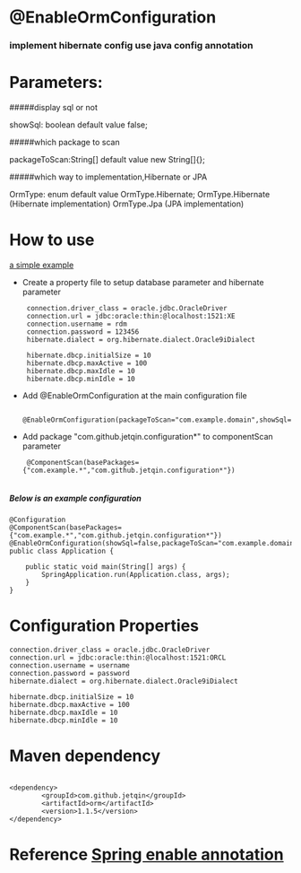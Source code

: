 # @EnableOrmConfiguration 

### implement hibernate config use java config annotation

# Parameters:

#####display sql or not

showSql: boolean        default value false;  

#####which package to scan

packageToScan:String[]  default value new String[]{};

#####which way to implementation,Hibernate or JPA

OrmType: enum           default value OrmType.Hibernate;
      OrmType.Hibernate (Hibernate implementation)
      OrmType.Jpa       (JPA implementation)
 

# How to use

[a simple example](https://github.com/JetQin/orm_example) 

*  Create a property file to setup database parameter and hibernate parameter
   ``` 
	connection.driver_class = oracle.jdbc.OracleDriver
	connection.url = jdbc:oracle:thin:@localhost:1521:XE
	connection.username = rdm
	connection.password = 123456
	hibernate.dialect = org.hibernate.dialect.Oracle9iDialect
	
	hibernate.dbcp.initialSize = 10
	hibernate.dbcp.maxActive = 100
	hibernate.dbcp.maxIdle = 10
	hibernate.dbcp.minIdle = 10
   ```
* Add @EnableOrmConfiguration at the main configuration file
  
  ```
   @EnableOrmConfiguration(packageToScan="com.example.domain",showSql=false,enableCache=true)
  
  ```
* Add package "com.github.jetqin.configuration*" to componentScan parameter
  ```
   @ComponentScan(basePackages={"com.example.*","com.github.jetqin.configuration*"})
   
  ```
##### Below is an example configuration
```
@Configuration
@ComponentScan(basePackages={"com.example.*","com.github.jetqin.configuration*"})
@EnableOrmConfiguration(showSql=false,packageToScan="com.example.domain",enableCache=true)
public class Application {

    public static void main(String[] args) {
        SpringApplication.run(Application.class, args);
    }
}

```

# Configuration Properties

```
connection.driver_class = oracle.jdbc.OracleDriver
connection.url = jdbc:oracle:thin:@localhost:1521:ORCL
connection.username = username
connection.password = password
hibernate.dialect = org.hibernate.dialect.Oracle9iDialect

hibernate.dbcp.initialSize = 10
hibernate.dbcp.maxActive = 100
hibernate.dbcp.maxIdle = 10
hibernate.dbcp.minIdle = 10
```

# Maven dependency

```

<dependency>
		<groupId>com.github.jetqin</groupId>
		<artifactId>orm</artifactId>
		<version>1.1.5</version>
</dependency>

```

# Reference [Spring enable annotation](http://www.javacodegeeks.com/2015/04/spring-enable-annotation-writing-a-custom-enable-annotation.html)
